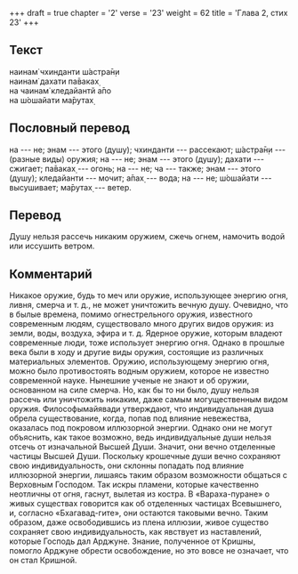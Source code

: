 +++
draft = true
chapter = '2'
verse = '23'
weight = 62
title = 'Глава 2, стих 23'
+++
## Текст

наинам̇ чхинданти ш́астра̄н̣и  
наинам̇ дахати па̄ваках̣  
на чаинам̇ кледайантй а̄по  
на ш́ошайати ма̄рутах̣

## Пословный перевод

на --- не; энам --- этого (душу); чхинданти --- рассекают; ш́астра̄н̣и ---
(разные виды) оружия; на --- не; энам --- этого (душу); дахати ---
сжигает; па̄ваках̣ --- огонь; на --- не; ча --- также; энам --- этого
(душу); кледайанти --- мочит; а̄пах̣ --- вода; на --- не; ш́ошайати ---
высушивает; ма̄рутах̣ --- ветер.

## Перевод

Душу нельзя рассечь никаким оружием, сжечь огнем, намочить водой или
иссушить ветром.

## Комментарий

Никакое оружие, будь то меч или оружие, использующее энергию огня,
ливня, смерча и т. д., не может уничтожить вечную душу. Очевидно, что в
былые времена, помимо огнестрельного оружия, известного современным
людям, существовало много других видов оружия: из земли, воды, воздуха,
эфира и т. д. Ядерное оружие, которым владеют современные люди, тоже
использует энергию огня. Однако в прошлые века были в ходу и другие виды
оружия, состоящие из различных материальных элементов. Оружию,
использующему энергию огня, можно было противостоять водным оружием,
которое не известно современной науке. Нынешние ученые не знают и об
оружии, основанном на силе смерча. Но, как бы то ни было, душу нельзя
рассечь или уничтожить никаким, даже самым могущественным видом оружия.
Философымайявади утверждают, что индивидуальная душа обрела
существование, когда, попав под влияние невежества, оказалась под
покровом иллюзорной энергии. Однако они не могут объяснить, как такое
возможно, ведь индивидуальные души нельзя отсечь от изначальной Высшей
Души. Значит, они вечно отделенные частицы Высшей Души. Поскольку
крошечные души вечно сохраняют свою индивидуальность, они склонны
попадать под влияние иллюзорной энергии, лишаясь таким образом
возможности общаться с Верховным Господом. Так искры пламени, которые
качественно неотличны от огня, гаснут, вылетая из костра. В
«Вараха-пуране» о живых существах говорится как об отделенных частицах
Всевышнего, и, согласно «Бхагавад-гите», они остаются таковыми вечно.
Таким образом, даже освободившись из плена иллюзии, живое существо
сохраняет свою индивидуальность, как явствует из наставлений, которые
Господь дал Арджуне. Знание, полученное от Кришны, помогло Арджуне
обрести освобождение, но это вовсе не означает, что он стал Кришной.
